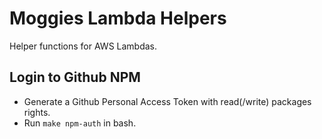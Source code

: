 # Moggies Lambda Helpers

Helper functions for AWS Lambdas.

## Login to Github NPM

- Generate a Github Personal Access Token with read(/write) packages rights.
- Run `make npm-auth` in bash.
